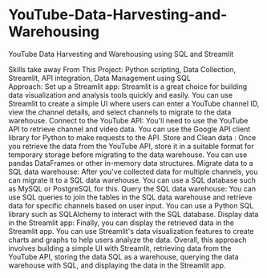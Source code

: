 # YouTube-Data-Harvesting-and-Warehousing
YouTube Data Harvesting and Warehousing using SQL and Streamlit



Skills take away From This Project:
    Python scripting, 
    Data Collection, 
    Streamlit, 
    API integration,
    Data Management using SQL  
Approach:
Set up a Streamlit app: Streamlit is a great choice for building data visualization and analysis tools quickly and easily. You can use Streamlit to create a simple UI where users can enter a YouTube channel ID, view the channel details, and select channels to migrate to the data warehouse.
Connect to the YouTube API: You'll need to use the YouTube API to retrieve channel and video data. You can use the Google API client library for Python to make requests to the API.
Store and Clean data : Once you retrieve the data from the YouTube API, store it in a suitable format for temporary storage before migrating to the data warehouse. You can use pandas DataFrames or other in-memory data structures.
Migrate data to a SQL data warehouse: After you've collected data for multiple channels, you can migrate it to a SQL data warehouse. You can use a SQL database such as MySQL or PostgreSQL for this.
Query the SQL data warehouse: You can use SQL queries to join the tables in the SQL data warehouse and retrieve data for specific channels based on user input. You can use a Python SQL library such as SQLAlchemy to interact with the SQL database.
Display data in the Streamlit app: Finally, you can display the retrieved data in the Streamlit app. You can use Streamlit's data visualization features to create charts and graphs to help users analyze the data.
Overall, this approach involves building a simple UI with Streamlit, retrieving data from the YouTube API, storing the data SQL as a warehouse, querying the data warehouse with SQL, and displaying the data in the Streamlit app.
